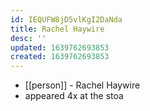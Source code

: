 ```yaml
---
id: IEQUFW8jD5vlKgI2DaNda
title: Rachel Haywire
desc: ''
updated: 1639762693853
created: 1639762693853
---
```



- [[person]] - Rachel Haywire
- appeared 4x at the stoa
